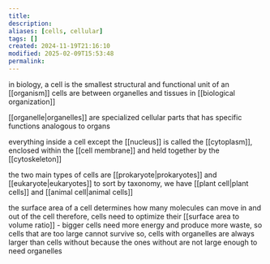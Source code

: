 ```yaml
---
title: 
description: 
aliases: [cells, cellular]
tags: []
created: 2024-11-19T21:16:10
modified: 2025-02-09T15:53:48
permalink:
---
```


in biology, a cell is the smallest structural and functional unit of an [[organism]]
cells are between organelles and tissues in [[biological organization]]

[[organelle|organelles]] are specialized cellular parts that has specific functions analogous to organs

everything inside a cell except the [[nucleus]] is called the [[cytoplasm]], enclosed within the [[cell membrane]] and held together by the [[cytoskeleton]]

the two main types of cells are [[prokaryote|prokaryotes]] and [[eukaryote|eukaryotes]]
to sort by taxonomy, we have [[plant cell|plant cells]] and [[animal cell|animal cells]]

the surface area of a cell determines how many molecules can move in and out of the cell
therefore, cells need to optimize their [[surface area to volume ratio]] - bigger cells need more energy and produce more waste, so cells that are too large cannot survive
so, cells with organelles are always larger than cells without because the ones without are not large enough to need organelles
